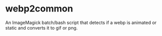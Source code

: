 # webp2common
An ImageMagick batch/bash script that detects if a webp is animated or static and converts it to gif or png.
